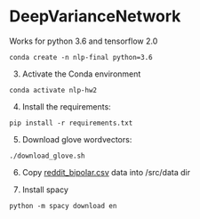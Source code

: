 # DeepVarianceNetwork


Works for python 3.6 and tensorflow 2.0


```
conda create -n nlp-final python=3.6
```

3. Activate the Conda environment
```
conda activate nlp-hw2
```
4. Install the requirements:
```
pip install -r requirements.txt
```

5. Download glove wordvectors:
```
./download_glove.sh
```

6. Copy [reddit_bipolar.csv](https://drive.google.com/file/d/1tgtztB8PWcz-YS0wR6MH0ik7LVzcNH-N/view?usp=sharing) data into /src/data dir

7. Install spacy
```
python -m spacy download en
```

